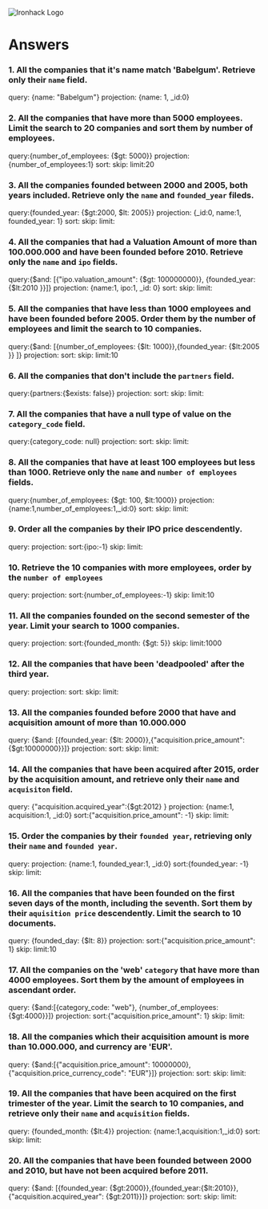 ![Ironhack Logo](https://i.imgur.com/1QgrNNw.png)

# Answers

### 1. All the companies that it's name match 'Babelgum'. Retrieve only their `name` field.

query: {name: "Babelgum"}
projection: {name: 1, _id:0}


### 2. All the companies that have more than 5000 employees. Limit the search to 20 companies and sort them by **number of employees**.
query:{number_of_employees: {$gt: 5000}}
projection: {number_of_employees:1}
sort:
skip:
limit:20

### 3. All the companies founded between 2000 and 2005, both years included. Retrieve only the `name` and `founded_year` fileds.

query:{founded_year: {$gt:2000, $lt: 2005}}
projection: {_id:0, name:1, founded_year: 1}
sort:
skip:
limit:


### 4. All the companies that had a Valuation Amount of more than 100.000.000 and have been founded before 2010. Retrieve only the `name` and `ipo` fields.

query:{$and: [{"ipo.valuation_amount": {$gt: 100000000}}, {founded_year: {$lt:2010 }}]}
projection: {name:1, ipo:1, _id: 0}
sort:
skip:
limit:

### 5. All the companies that have less than 1000 employees and have been founded before 2005. Order them by the number of employees and limit the search to 10 companies.

query:{$and: [{number_of_employees: {$lt: 1000}},{founded_year: {$lt:2005 }} ]}
projection: 
sort:
skip:
limit:10

### 6. All the companies that don't include the `partners` field.

query:{partners:{$exists: false}}
projection: 
sort:
skip:
limit:

### 7. All the companies that have a null type of value on the `category_code` field.

query:{category_code: null}
projection: 
sort:
skip:
limit:

### 8. All the companies that have at least 100 employees but less than 1000. Retrieve only the `name` and `number of employees` fields.

query:{number_of_employees: {$gt: 100, $lt:1000}}
projection: {name:1,number_of_employees:1,_id:0}
sort:
skip:
limit:

### 9. Order all the companies by their IPO price descendently.

query:
projection: 
sort:{ipo:-1}
skip:
limit:

### 10. Retrieve the 10 companies with more employees, order by the `number of employees`

query:
projection: 
sort:{number_of_employees:-1}
skip:
limit:10

### 11. All the companies founded on the second semester of the year. Limit your search to 1000 companies.

query:
projection: 
sort:{founded_month: {$gt: 5}}
skip:
limit:1000

### 12. All the companies that have been 'deadpooled' after the third year.
query:
projection: 
sort:
skip:
limit:

### 13. All the companies founded before 2000 that have and acquisition amount of more than 10.000.000

query: {$and: [{founded_year: {$lt: 2000}},{"acquisition.price_amount":{$gt:10000000}}]}
projection: 
sort:
skip:
limit:

### 14. All the companies that have been acquired after 2015, order by the acquisition amount, and retrieve only their `name` and `acquisiton` field.

query: {"acquisition.acquired_year":{$gt:2012} }
projection: {name:1, acquisition:1, _id:0}
sort:{"acquisition.price_amount": -1}
skip:
limit:

### 15. Order the companies by their `founded year`, retrieving only their `name` and `founded year`.

query: 
projection: {name:1, founded_year:1, _id:0}
sort:{founded_year: -1}
skip:
limit:

### 16. All the companies that have been founded on the first seven days of the month, including the seventh. Sort them by their `aquisition price` descendently. Limit the search to 10 documents.

query: {founded_day: {$lt: 8}}
projection: 
sort:{"acquisition.price_amount": 1}
skip:
limit:10

### 17. All the companies on the 'web' `category` that have more than 4000 employees. Sort them by the amount of employees in ascendant order.

query: {$and:[{category_code: "web"}, {number_of_employees: {$gt:4000}}]}
projection: 
sort:{"acquisition.price_amount": 1}
skip:
limit:


### 18. All the companies which their acquisition amount is more than 10.000.000, and currency are 'EUR'.

query: {$and:[{"acquisition.price_amount": 10000000},{"acquisition.price_currency_code": "EUR"}]}
projection: 
sort:
skip:
limit:

### 19. All the companies that have been acquired on the first trimester of the year. Limit the search to 10 companies, and retrieve only their `name` and `acquisition` fields.

query: {founded_month: {$lt:4}}
projection: {name:1,acquisition:1,_id:0}
sort:
skip:
limit:

### 20. All the companies that have been founded between 2000 and 2010, but have not been acquired before 2011.

query: {$and: [{founded_year: {$gt:2000}},{founded_year:{$lt:2010}},{"acquisition.acquired_year": {$gt:2011}}]}
projection: 
sort:
skip:
limit:

